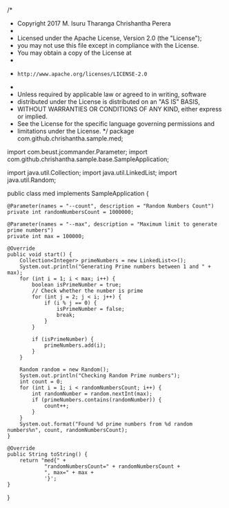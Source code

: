 /*
 * Copyright 2017 M. Isuru Tharanga Chrishantha Perera
 *
 * Licensed under the Apache License, Version 2.0 (the "License");
 * you may not use this file except in compliance with the License.
 * You may obtain a copy of the License at
 *
 *     http://www.apache.org/licenses/LICENSE-2.0
 *
 * Unless required by applicable law or agreed to in writing, software
 * distributed under the License is distributed on an "AS IS" BASIS,
 * WITHOUT WARRANTIES OR CONDITIONS OF ANY KIND, either express or implied.
 * See the License for the specific language governing permissions and
 * limitations under the License.
 */
package com.github.chrishantha.sample.med;

import com.beust.jcommander.Parameter;
import com.github.chrishantha.sample.base.SampleApplication;

import java.util.Collection;
import java.util.LinkedList;
import java.util.Random;

public class med implements SampleApplication {

    @Parameter(names = "--count", description = "Random Numbers Count")
    private int randomNumbersCount = 1000000;

    @Parameter(names = "--max", description = "Maximum limit to generate prime numbers")
    private int max = 100000;

    @Override
    public void start() {
        Collection<Integer> primeNumbers = new LinkedList<>();
        System.out.println("Generating Prime numbers between 1 and " + max);
        for (int i = 1; i < max; i++) {
            boolean isPrimeNumber = true;
            // Check whether the number is prime
            for (int j = 2; j < i; j++) {
                if (i % j == 0) {
                    isPrimeNumber = false;
                    break;
                }
            }

            if (isPrimeNumber) {
                primeNumbers.add(i);
            }
        }

        Random random = new Random();
        System.out.println("Checking Random Prime numbers");
        int count = 0;
        for (int i = 1; i < randomNumbersCount; i++) {
            int randomNumber = random.nextInt(max);
            if (primeNumbers.contains(randomNumber)) {
                count++;
            }
        }
        System.out.format("Found %d prime numbers from %d random numbers%n", count, randomNumbersCount);
    }

    @Override
    public String toString() {
        return "med{" +
                "randomNumbersCount=" + randomNumbersCount +
                ", max=" + max +
                '}';
    }
}
